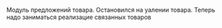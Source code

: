 Модуль предложений товара.
Остановился на уалении товара. Теперь надо заниматься реализацие связанных товаров

